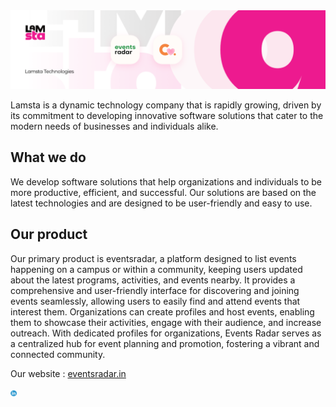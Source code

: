 <img src="https://raw.githubusercontent.com/teamlamsta/.github/main/lamsta_banner_2_1.png">

Lamsta is a dynamic technology company that is rapidly growing, driven by its commitment to developing innovative software solutions that cater to the modern needs of businesses and individuals alike.

## What we do

We develop software solutions that help organizations and individuals to be more productive, efficient, and successful. Our solutions are based on the latest technologies and are designed to be user-friendly and easy to use.

## Our product

Our primary product is eventsradar, a platform designed to list events happening on a campus or within a community, keeping users updated about the latest programs, activities,
and events nearby. It provides a comprehensive and user-friendly interface for discovering and joining events seamlessly, allowing users to easily find and attend events that 
interest them. Organizations can create profiles and host events, enabling them to showcase their activities, engage with their audience, and increase outreach. With dedicated 
profiles for organizations, Events Radar serves as a centralized hub for event planning and promotion, fostering a vibrant and connected community.

Our website : [eventsradar.in](https://www.eventsradar.in/)

<a href="https://www.linkedin.com/company/lamsta/"><img src="https://raw.githubusercontent.com/teamlamsta/.github/main/linkedin.png" height=10rem width=10rem></a>
